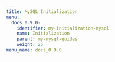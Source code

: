 ```yaml
---
title: MySQL Initialization
menu:
  docs_0.9.0:
    identifier: my-initialization-mysql
    name: Initialization
    parent: my-mysql-guides
    weight: 25
menu_name: docs_0.9.0
---
```

